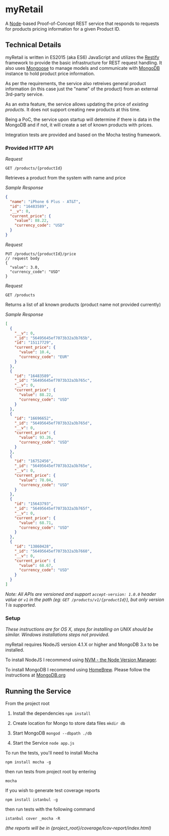 # myRetail

A [Node](https://nodejs.org/en/)-based Proof-of-Concept REST service that responds to requests for products pricing information for a given Product ID.


## Technical Details
myRetail is written in ES2015 (aka ES6) JavaScript and utilizes the [Restify](http://restify.com) framework to provide the basic infrastructure for REST request handling. It also uses [Mongoose](http://mongoosejs.com) to manage models and communicate with [MongoDB](https://www.mongodb.org/) instance to hold product price information.

As per the requirements, the service also retreives general product information (in this case just the "name" of the product) from an external 3rd-party service.

As an extra feature, the service allows updating the price of _existing products_.  It does not support creating new products at this time.

Being a PoC, the service upon startup will determine if there is data in the MongoDB and if not, it will create a set of known products with prices.

Integration tests are provided and based on the Mocha testing framework.

### Provided HTTP API

*Request*
```
GET /products/{productId}
```

Retrieves a product from the system with name and price

*Sample Response*
```json
{
  "name": "iPhone 6 Plus - AT&T",
  "id": "16483589",
  "__v": 0,
  "current_price": {
    "value": 88.22,
    "currency_code": "USD"
  }
}
```

*Request*
```
PUT /products/{productId}/price
// request body
{
  "value": 3.0,
  "currency_code": "USD"
}

```
*Request*
```
GET /products
```

Returns a list of all known products (product name not provided currently)

*Sample Response*
```json
[
  {
    "__v": 0,
    "_id": "56495645ef7073b32a3b765b",
    "id": "15117729",
    "current_price": {
      "value": 10.4,
      "currency_code": "EUR"
    }
  },
  {
    "id": "16483589",
    "_id": "56495645ef7073b32a3b765c",
    "__v": 0,
    "current_price": {
      "value": 88.22,
      "currency_code": "USD"
    }
  },
  {
    "id": "16696652",
    "_id": "56495645ef7073b32a3b765d",
    "__v": 0,
    "current_price": {
      "value": 93.26,
      "currency_code": "USD"
    }
  },
  {
    "id": "16752456",
    "_id": "56495645ef7073b32a3b765e",
    "__v": 0,
    "current_price": {
      "value": 78.04,
      "currency_code": "USD"
    }
  },
  {
    "id": "15643793",
    "_id": "56495645ef7073b32a3b765f",
    "__v": 0,
    "current_price": {
      "value": 68.71,
      "currency_code": "USD"
    }
  },
  {
    "id": "13860428",
    "_id": "56495645ef7073b32a3b7660",
    "__v": 0,
    "current_price": {
      "value": 68.67,
      "currency_code": "USD"
    }
  }
]
```

_Note:  All APIs are versioned and support ```accept-version: 1.0.0``` header value or ```v1``` in the path (eg: ```GET /products/v1/{productId}```),  but only version 1 is supported._


### Setup

_These instructions are for OS X, steps for installing on UNIX should be similar.  Windows installations steps not provided._

myRetail requires NodeJS version 4.1.X or higher and MongoDB 3.x to be installed.

To install NodeJS I recommend using [NVM - the Node Version Manager](https://github.com/creationix/nvm).

To install MongoDB I recommend using [HomeBrew](http://brew.sh). Please follow the instructions at [MongoDB.org](https://docs.mongodb.org/manual/tutorial/install-mongodb-on-os-x/)

## Running the Service

From the project root

1. Install the dependencies
```npm install```

2. Create location for Mongo to store data files
```mkdir db```

3. Start MongoDB
```mongod --dbpath ./db```

4. Start the Service
```node app.js```


To run the tests, you'll need to install Mocha

```npm install mocha -g```

then run tests from project root by entering

``` mocha ```

If you wish to generate test coverage reports

```npm install istanbul -g```

then run tests with the following command

```istanbul cover _mocha -R```

_(the reports will be in {project_root}/coverage/lcov-report/index.html)_